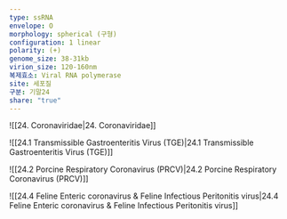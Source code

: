 ```yaml
---
type: ssRNA
envelope: O
morphology: spherical (구형)
configuration: 1 linear
polarity: (+)
genome_size: 38-31kb
virion_size: 120-160nm
복제효소: Viral RNA polymerase
site: 세포질
구분: 기말24
share: "true"
---
```

![[24. Coronaviridae|24. Coronaviridae]]

![[24.1 Transmissible Gastroenteritis Virus (TGE)|24.1 Transmissible Gastroenteritis Virus (TGE)]]


![[24.2 Porcine Respiratory Coronavirus (PRCV)|24.2 Porcine Respiratory Coronavirus (PRCV)]]


![[24.4 Feline Enteric coronavirus & Feline Infectious Peritonitis virus|24.4 Feline Enteric coronavirus & Feline Infectious Peritonitis virus]]

